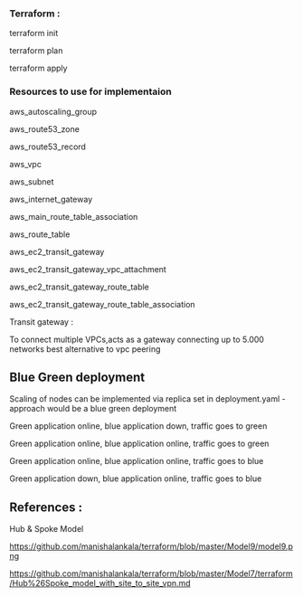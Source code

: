 
### Terraform :

terraform init

terraform plan

terraform apply



### Resources to use for implementaion

aws_autoscaling_group

aws_route53_zone

aws_route53_record

aws_vpc

aws_subnet

aws_internet_gateway

aws_main_route_table_association

aws_route_table

aws_ec2_transit_gateway

aws_ec2_transit_gateway_vpc_attachment

aws_ec2_transit_gateway_route_table

aws_ec2_transit_gateway_route_table_association






Transit gateway :

To connect multiple VPCs,acts as a gateway connecting up to 5.000 networks best alternative to vpc peering


## Blue Green deployment

Scaling of nodes can be implemented via replica set in deployment.yaml - approach would be a blue green deployment


Green application online, blue application down, traffic goes to green

Green application online, blue application online, traffic goes to green

Green application online, blue application online, traffic goes to blue

Green application down, blue application online, traffic goes to blue


## References :

Hub & Spoke Model

https://github.com/manishalankala/terraform/blob/master/Model9/model9.png

https://github.com/manishalankala/terraform/blob/master/Model7/terraform/Hub%26Spoke_model_with_site_to_site_vpn.md

